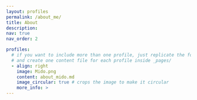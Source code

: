 ```yaml
---
layout: profiles
permalink: /about_me/
title: About
description: 
nav: true
nav_order: 2

profiles:
  # if you want to include more than one profile, just replicate the following block
  # and create one content file for each profile inside _pages/
  - align: right
    image: Mido.png
    content: about_mido.md
    image_circular: true # crops the image to make it circular
    more_info: >
---
```


